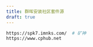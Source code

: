```yaml
---
title: 群晖安装社区套件源
draft: true
---
```


```bash
https://spk7.imnks.com/  # 矿神
https://www.cphub.net
```
